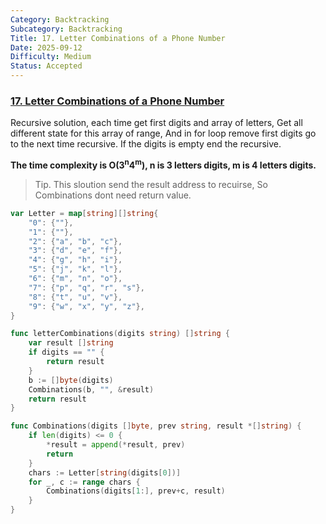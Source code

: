 ```yaml
---
Category: Backtracking
Subcategory: Backtracking
Title: 17. Letter Combinations of a Phone Number
Date: 2025-09-12
Difficulty: Medium
Status: Accepted
---
```

### [17. Letter Combinations of a Phone Number]

Recursive solution, each time get first digits and array of letters, Get all different state for this array of range,
And in for loop remove first digits go to the next time recursive. If the digits is empty end the recursive.

**The time complexity is O(3<sup>n</sup>4<sup>m</sup>), n is 3 letters digits, m is 4 letters digits.**

>Tip. This sloution send the result address to recuirse, So Combinations dont need return value.

```go
var Letter = map[string][]string{
	"0": {""},
	"1": {""},
	"2": {"a", "b", "c"},
	"3": {"d", "e", "f"},
	"4": {"g", "h", "i"},
	"5": {"j", "k", "l"},
	"6": {"m", "n", "o"},
	"7": {"p", "q", "r", "s"},
	"8": {"t", "u", "v"},
	"9": {"w", "x", "y", "z"},
}

func letterCombinations(digits string) []string {
	var result []string
	if digits == "" {
		return result
	}
	b := []byte(digits)
	Combinations(b, "", &result)
	return result
}

func Combinations(digits []byte, prev string, result *[]string) {
	if len(digits) <= 0 {
		*result = append(*result, prev)
		return
	}
	chars := Letter[string(digits[0])]
	for _, c := range chars {
		Combinations(digits[1:], prev+c, result)
	}
}
```

[17. Letter Combinations of a Phone Number]: https://leetcode.com/problems/letter-combinations-of-a-phone-number/